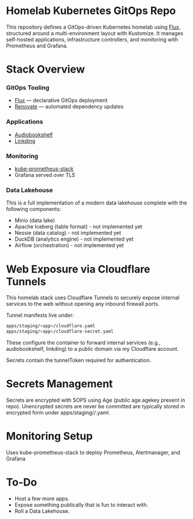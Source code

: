 # Homelab Kubernetes GitOps Repo

This repository defines a GitOps-driven Kubernetes homelab using [Flux](https://fluxcd.io/), structured around a multi-environment layout with Kustomize. It manages self-hosted applications, infrastructure controllers, and monitoring with Prometheus and Grafana.

# Stack Overview

### GitOps Tooling
- [Flux](https://fluxcd.io/) — declarative GitOps deployment
- [Renovate](https://github.com/renovatebot/renovate) — automated dependency updates

### Applications
- [Audiobookshelf](https://www.audiobookshelf.org/)
- [Linkding](https://github.com/sissbruecker/linkding)

### Monitoring
- [kube-prometheus-stack](https://github.com/prometheus-community/helm-charts/tree/main/charts/kube-prometheus-stack)
- Grafana served over TLS

### Data Lakehouse
This is a full implementation of a modern data lakehouse complete with the following components:
- Minio (data lake)
- Apache Iceberg (table format) - not implemented yet
- Nessie (data catalog) - not implemented yet
- DuckDB (analytics engine) - not implemented yet
- Airflow (orchestration) - not implemented yet

# Web Exposure via Cloudflare Tunnels
This homelab stack uses Cloudflare Tunnels to securely expose internal services to the web without opening any inbound firewall ports.

Tunnel manifests live under:

```bash
apps/staging/<app>/cloudflare.yaml
apps/staging/<app>/cloudflare-secret.yaml
```
These configure the container to forward internal services (e.g., audiobookshelf, linkding) to a public domain via my Cloudflare account.

Secrets contain the tunnelToken required for authentication.

# Secrets Management
Secrets are encrypted with SOPS using Age (public age.agekey present in repo). Unencrypted secrets are never be committed are typically stored in encrypted form under apps/staging/*/*.yaml.

# Monitoring Setup
Uses kube-prometheus-stack to deploy Prometheus, Alertmanager, and Grafana


# To-Do
- Host a few more apps.
- Expose something publically that is fun to interact with.
- Roll a Data Lakehouse.
